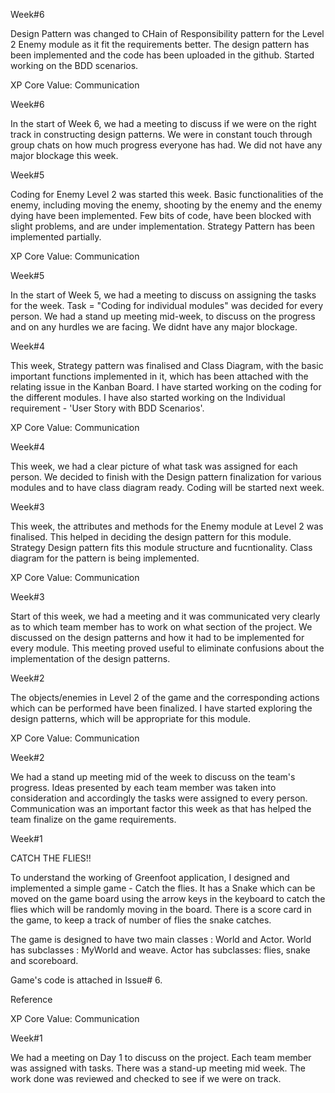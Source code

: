 Week#6

Design Pattern was changed to CHain of Responsibility pattern for the Level 2 Enemy module as it fit the requirements better. The design pattern has been implemented and the code has been uploaded in the github. Started working on the BDD scenarios.

XP Core Value: Communication

Week#6

In the start of Week 6, we had a meeting to discuss if we were on the right track in constructing design patterns. We were in constant touch through group chats on how much progress everyone has had. We did not have any major blockage this week. 

Week#5

Coding for Enemy Level 2 was started this week. Basic functionalities of the enemy, including moving the enemy, shooting by the enemy and the enemy dying have been implemented. Few bits of code, have been blocked with slight problems, and are under implementation. Strategy Pattern has been implemented partially. 

XP Core Value: Communication

Week#5

In the start of Week 5, we had a meeting to discuss on assigning the tasks for the week. Task = "Coding for individual modules" was decided for every person. We had a stand up meeting mid-week, to discuss on the progress and on any hurdles we are facing. We didnt have any major blockage.  

Week#4

This week, Strategy pattern was finalised and Class Diagram, with the basic important functions implemented in it, which has been attached with the relating issue in the Kanban Board. I have started working on the coding for the different modules. I have also started working on the Individual requirement - 'User Story with BDD Scenarios'. 

XP Core Value: Communication

Week#4

This week, we had a clear picture of what task was assigned for each person. We decided to finish with the Design pattern finalization for various modules and to have class diagram ready. Coding will be started next week.

Week#3

This week, the attributes and methods for the Enemy module at Level 2 was finalised. This helped in deciding the design pattern for this module. Strategy Design pattern fits this module structure and fucntionality. Class diagram for the pattern is being implemented.

XP Core Value: Communication

Week#3

Start of this week, we had a meeting and it was communicated very clearly as to which team member has to work on what section of the project. We discussed on the design patterns and how it had to be implemented for every module. This meeting proved useful to eliminate confusions about the implementation of the design patterns.



Week#2

The objects/enemies in Level 2 of the game and the corresponding actions which can be performed have been finalized. I have started exploring the design patterns, which will be appropriate for this module.

XP Core Value: Communication

Week#2

We had a stand up meeting mid of the week to discuss on the team's progress. Ideas presented by each team member was taken into consideration and accordingly the tasks were assigned to every person. Communication was an important factor this week as that has helped the team finalize on the game requirements.

Week#1

CATCH THE FLIES!!

To understand the working of Greenfoot application, I designed and implemented a simple game - Catch the flies. It has a Snake which can be moved on the game board using the arrow keys in the keyboard to catch the flies which will be randomly moving in the board. There is a score card in the game, to keep a track of number of flies the snake catches.

The game is designed to have two main classes : World and Actor. World has subclasses : MyWorld and weave. Actor has subclasses: flies, snake and scoreboard.

Game's code is attached in Issue# 6.

Reference

XP Core Value: Communication

Week#1

We had a meeting on Day 1 to discuss on the project. Each team member was assigned with tasks. There was a stand-up meeting mid week. The work done was reviewed and checked to see if we were on track.
